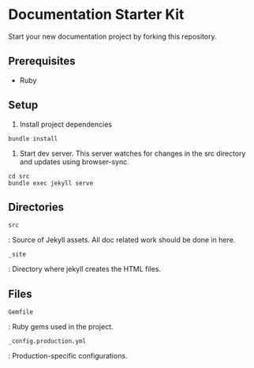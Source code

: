 # Documentation Starter Kit

Start your new documentation project by forking this repository.

## Prerequisites

* Ruby

## Setup

1. Install project dependencies

`bundle install`

1. Start dev server.
   This server watches for changes in the src directory and updates using browser-sync.

```
cd src
bundle exec jekyll serve
```

## Directories

`src`

: Source of Jekyll assets.
  All doc related work should be done in here.

`_site`

: Directory where jekyll creates the HTML files.

## Files

`Gemfile`

: Ruby gems used in the project.

`_config.production.yml`

: Production-specific configurations.
